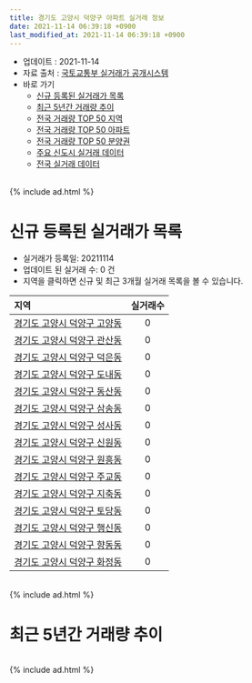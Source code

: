 ```yaml
---
title: 경기도 고양시 덕양구 아파트 실거래 정보
date: 2021-11-14 06:39:18 +0900
last_modified_at: 2021-11-14 06:39:18 +0900
---
```


* 업데이트 : 2021-11-14
* 자료 출처 : [국토교통부 실거래가 공개시스템](http://rt.molit.go.kr)
* 바로 가기
    * [신규 등록된 실거래가 목록](#신규-등록된-실거래가-목록)
    * [최근 5년간 거래량 추이](#최근-5년간-거래량-추이)
    * [전국 거래량 TOP 50 지역](https://inasie.github.io/apt-trade-info/최근-3개월-전국에서-가장-거래가-많이-발생한-지역)
    * [전국 거래량 TOP 50 아파트](https://inasie.github.io/apt-trade-info/최근-3개월-전국에서-가장-거래가-많이-발생한-아파트)
    * [전국 거래량 TOP 50 분양권](https://inasie.github.io/apt-trade-info/최근-3개월-전국에서-가장-거래가-많이-발생한-분양권)
    * [주요 신도시 실거래 데이터](https://inasie.github.io/apt-trade-info/주요-신도시)
    * [전국 실거래 데이터](https://inasie.github.io/apt-trade-info/전국)

<br>
{% include ad.html %}
<br>

# 신규 등록된 실거래가 목록
* 실거래가 등록일: 20211114
* 업데이트 된 실거래 수: 0 건
* 지역을 클릭하면 신규 및 최근 3개월 실거래 목록을 볼 수 있습니다.


|지역|실거래수|
|:---|:---:|
|[경기도 고양시 덕양구 고양동](https://inasie.github.io/apt-trade-info/경기도-고양시-덕양구-고양동)|0|
|[경기도 고양시 덕양구 관산동](https://inasie.github.io/apt-trade-info/경기도-고양시-덕양구-관산동)|0|
|[경기도 고양시 덕양구 덕은동](https://inasie.github.io/apt-trade-info/경기도-고양시-덕양구-덕은동)|0|
|[경기도 고양시 덕양구 도내동](https://inasie.github.io/apt-trade-info/경기도-고양시-덕양구-도내동)|0|
|[경기도 고양시 덕양구 동산동](https://inasie.github.io/apt-trade-info/경기도-고양시-덕양구-동산동)|0|
|[경기도 고양시 덕양구 삼송동](https://inasie.github.io/apt-trade-info/경기도-고양시-덕양구-삼송동)|0|
|[경기도 고양시 덕양구 성사동](https://inasie.github.io/apt-trade-info/경기도-고양시-덕양구-성사동)|0|
|[경기도 고양시 덕양구 신원동](https://inasie.github.io/apt-trade-info/경기도-고양시-덕양구-신원동)|0|
|[경기도 고양시 덕양구 원흥동](https://inasie.github.io/apt-trade-info/경기도-고양시-덕양구-원흥동)|0|
|[경기도 고양시 덕양구 주교동](https://inasie.github.io/apt-trade-info/경기도-고양시-덕양구-주교동)|0|
|[경기도 고양시 덕양구 지축동](https://inasie.github.io/apt-trade-info/경기도-고양시-덕양구-지축동)|0|
|[경기도 고양시 덕양구 토당동](https://inasie.github.io/apt-trade-info/경기도-고양시-덕양구-토당동)|0|
|[경기도 고양시 덕양구 행신동](https://inasie.github.io/apt-trade-info/경기도-고양시-덕양구-행신동)|0|
|[경기도 고양시 덕양구 향동동](https://inasie.github.io/apt-trade-info/경기도-고양시-덕양구-향동동)|0|
|[경기도 고양시 덕양구 화정동](https://inasie.github.io/apt-trade-info/경기도-고양시-덕양구-화정동)|0|


<br>
{% include ad.html %}
<br>

# 최근 5년간 거래량 추이


<div style="width:100%;">
    <canvas id="deal_progress" height="200"></canvas>
</div>

<script>
new Chart(document.getElementById("deal_progress"), {
    type: 'line',
    data: {
        labels: ['201611','201612','201701','201702','201703','201704','201705','201706','201707','201708','201709','201710','201711','201712','201801','201802','201803','201804','201805','201806','201807','201808','201809','201810','201811','201812','201901','201902','201903','201904','201905','201906','201907','201908','201909','201910','201911','201912','202001','202002','202003','202004','202005','202006','202007','202008','202009','202010','202011','202012','202101','202102','202103','202104','202105','202106','202107','202108','202109','202110','202111'],
        datasets: [{
            label: '매매',
            pointRadius: 1,
            data: [358, 312, 264, 373, 540, 492, 727, 774, 651, 365, 335, 332, 392, 303, 576, 536, 720, 363, 422, 455, 454, 994, 1248, 625, 329, 227, 237, 175, 268, 315, 348, 253, 343, 347, 334, 449, 773, 730, 686, 874, 581, 480, 650, 1439, 923, 464, 404, 482, 944, 1201, 640, 299, 300, 486, 690, 360, 424, 440, 297, 186, 17],
            borderColor: "rgba(255, 201, 14, 1)",
            backgroundColor: "rgba(255, 201, 14, 0.5)",
            fill: false,
            lineTension: 0
        },{
            label: '전월세',
            pointRadius: 1,
            data: [624, 508, 537, 603, 590, 508, 537, 660, 757, 577, 705, 480, 433, 587, 539, 457, 673, 539, 442, 493, 424, 564, 770, 732, 519, 441, 509, 467, 559, 509, 432, 514, 1220, 658, 982, 693, 526, 783, 635, 748, 666, 654, 750, 664, 929, 540, 984, 842, 950, 706, 686, 724, 732, 1243, 1147, 952, 1010, 795, 989, 632, 154],
            borderColor: "rgba(0, 141, 185, 1)",
            backgroundColor: "rgba(0, 141, 185, 0.5)",
            fill: false,
            lineTension: 0
        }
        ]
    },
    options: {
        responsive: true,
        title: {
            display: false
        },
        tooltips: {
            mode: 'index',
            intersect: false
        },
        hover: {
            mode: 'nearest',
            intersect: true
        },
        scales: {
            xAxes: [{
                display: true,
                scaleLabel: {
                    display: true,
                    labelString: '년/월'
                }
            }],
            yAxes: [{
                display: true,
                ticks: {
                    suggestedMin: 0,
                },
                scaleLabel: {
                    display: true,
                    labelString: '실거래 수'
                }
            }]
        }
    }
});

</script>


<br>
{% include ad.html %}
<br>

